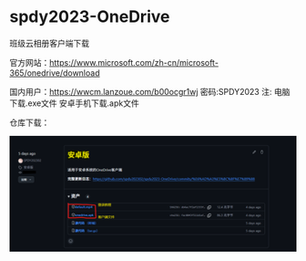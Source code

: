# spdy2023-OneDrive
班级云相册客户端下载

官方网站：https://www.microsoft.com/zh-cn/microsoft-365/onedrive/download

国内用户：https://wwcm.lanzoue.com/b00ocgr1wj 密码:SPDY2023
注: 电脑下载.exe文件
    安卓手机下载.apk文件

仓库下载：

![image](https://github.com/spdy202302/spdy2023-OneDrive/blob/Android/An.png)

